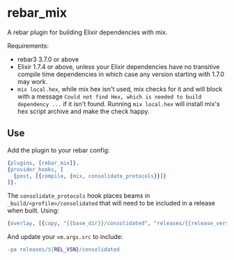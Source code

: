 rebar_mix
=====

A rebar plugin for building Elixir dependencies with mix.

Requirements:

* rebar3 3.7.0 or above
* Elixir 1.7.4 or above, unless your Elixir dependencies have no transitive compile time dependencies in which case any version starting with 1.7.0 may work.
* `mix local.hex`, while mix hex isn't used, mix checks for it and will block with a message `Could not find Hex, which is needed to build dependency ...` if it isn't found. Running `mix local.hex` will install mix's hex script archive and make the check happy.

Use
---

Add the plugin to your rebar config:

``` erlang
{plugins, [rebar_mix]}.
{provider_hooks, [
  {post, [{compile, {mix, consolidate_protocols}}]}
]}.
```

The `consolidate_protocols` hook places beams in `_build/<profile>/consolidated` that will need to be included in a release when built. Using:


``` erlang
{overlay, [{copy, "{{base_dir}}/consolidated", "releases/{{release_version}}/consolidated"}]}
```

And update your `vm.args.src` to include:

``` erlang
-pa releases/${REL_VSN}/consolidated
```
